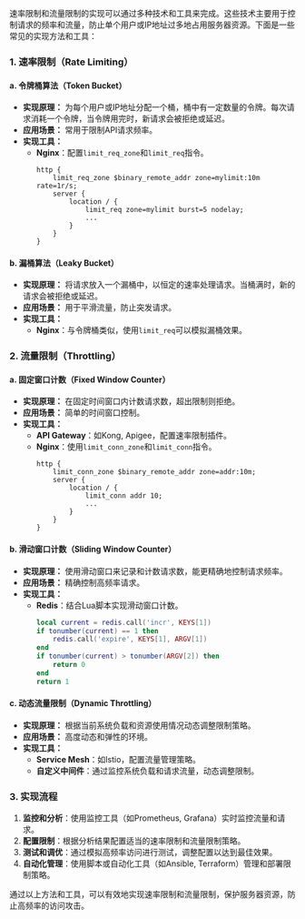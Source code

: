 速率限制和流量限制的实现可以通过多种技术和工具来完成。这些技术主要用于控制请求的频率和流量，防止单个用户或IP地址过多地占用服务器资源。下面是一些常见的实现方法和工具：

### 1. 速率限制（Rate Limiting）

#### a. 令牌桶算法（Token Bucket）
- **实现原理：** 为每个用户或IP地址分配一个桶，桶中有一定数量的令牌。每次请求消耗一个令牌，当令牌用完时，新请求会被拒绝或延迟。
- **应用场景：** 常用于限制API请求频率。
- **实现工具：**
  - **Nginx**：配置`limit_req_zone`和`limit_req`指令。
    ```nginx
    http {
        limit_req_zone $binary_remote_addr zone=mylimit:10m rate=1r/s;
        server {
            location / {
                limit_req zone=mylimit burst=5 nodelay;
                ...
            }
        }
    }
    ```

#### b. 漏桶算法（Leaky Bucket）
- **实现原理：** 将请求放入一个漏桶中，以恒定的速率处理请求。当桶满时，新的请求会被拒绝或延迟。
- **应用场景：** 用于平滑流量，防止突发请求。
- **实现工具：**
  - **Nginx**：与令牌桶类似，使用`limit_req`可以模拟漏桶效果。

### 2. 流量限制（Throttling）

#### a. 固定窗口计数（Fixed Window Counter）
- **实现原理：** 在固定时间窗口内计数请求数，超出限制则拒绝。
- **应用场景：** 简单的时间窗口控制。
- **实现工具：**
  - **API Gateway**：如Kong, Apigee，配置速率限制插件。
  - **Nginx**：使用`limit_conn_zone`和`limit_conn`指令。
    ```nginx
    http {
        limit_conn_zone $binary_remote_addr zone=addr:10m;
        server {
            location / {
                limit_conn addr 10;
                ...
            }
        }
    }
    ```

#### b. 滑动窗口计数（Sliding Window Counter）
- **实现原理：** 使用滑动窗口来记录和计数请求数，能更精确地控制请求频率。
- **应用场景：** 精确控制高频率请求。
- **实现工具：**
  - **Redis**：结合Lua脚本实现滑动窗口计数。
    ```lua
    local current = redis.call('incr', KEYS[1])
    if tonumber(current) == 1 then
        redis.call('expire', KEYS[1], ARGV[1])
    end
    if tonumber(current) > tonumber(ARGV[2]) then
        return 0
    end
    return 1
    ```

#### c. 动态流量限制（Dynamic Throttling）
- **实现原理：** 根据当前系统负载和资源使用情况动态调整限制策略。
- **应用场景：** 高度动态和弹性的环境。
- **实现工具：**
  - **Service Mesh**：如Istio，配置流量管理策略。
  - **自定义中间件**：通过监控系统负载和请求流量，动态调整限制。

### 3. 实现流程
1. **监控和分析**：使用监控工具（如Prometheus, Grafana）实时监控流量和请求。
2. **配置限制**：根据分析结果配置适当的速率限制和流量限制策略。
3. **测试和调优**：通过模拟高频率访问进行测试，调整配置以达到最佳效果。
4. **自动化管理**：使用脚本或自动化工具（如Ansible, Terraform）管理和部署限制策略。

通过以上方法和工具，可以有效地实现速率限制和流量限制，保护服务器资源，防止高频率的访问攻击。